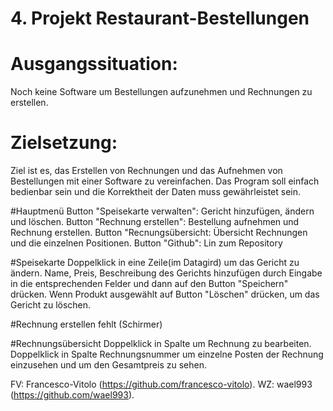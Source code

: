 # 4. Projekt Restaurant-Bestellungen

# Ausgangssituation:
 Noch keine Software um Bestellungen aufzunehmen und Rechnungen zu erstellen.

# Zielsetzung:
 Ziel ist es, das Erstellen von Rechnungen und das Aufnehmen von Bestellungen mit einer Software zu
 vereinfachen.
 Das Program soll einfach bedienbar sein und die Korrektheit der Daten muss gewährleistet sein.
 
 #Hauptmenü
 Button "Speisekarte verwalten": Gericht hinzufügen, ändern und löschen.
 Button "Rechnung erstellen": Bestellung aufnehmen und Rechnung erstellen.
 Button "Recnungsübersicht: Übersicht Rechnungen und die einzelnen Positionen.
 Button "Github": Lin zum Repository
 
 #Speisekarte
 Doppelklick in eine Zeile(im Datagird) um das Gericht zu ändern.
 Name, Preis, Beschreibung des Gerichts hinzufügen durch Eingabe in die entsprechenden Felder und dann
 auf den Button "Speichern"
 drücken.
 Wenn Produkt ausgewählt auf Button "Löschen" drücken, um das Gericht zu löschen.
 
 #Rechnung erstellen
 fehlt (Schirmer)
 
 #Rechnungsübersicht
 Doppelklick in Spalte um Rechnung zu bearbeiten.
 Doppelklick in Spalte Rechnungsnummer um einzelne Posten der Rechnung einzusehen und um den
 Gesamtpreis zu sehen.
 
 FV: Francesco-Vitolo (https://github.com/francesco-vitolo).
 WZ: wael993 (https://github.com/wael993).
 
